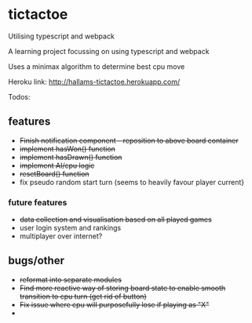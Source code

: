 # tictactoe
Utilising typescript and webpack

A learning project focussing on using typescript and webpack

Uses a minimax algorithm to determine best cpu move

Heroku link: http://hallams-tictactoe.herokuapp.com/


Todos:

## features
  - ~~Finish notification component - reposition to above board container~~
  - ~~implement hasWon() function~~
  - ~~implement hasDrawn() function~~
  - ~~implement AI/cpu logic~~
  - ~~resetBoard() function~~
  - fix pseudo random start turn (seems to heavily favour player current}
  
### future features
  - ~~data collection and visualisation based on all played games~~
  - user login system and rankings
  - multiplayer over internet?
  
## bugs/other
  - ~~reformat into separate modules~~
  - ~~Find more reactive way of storing board state to enable smooth transition to cpu turn (get rid of button)~~
  - ~~Fix issue where cpu will purposefully lose if playing as "X"~~
  - 
